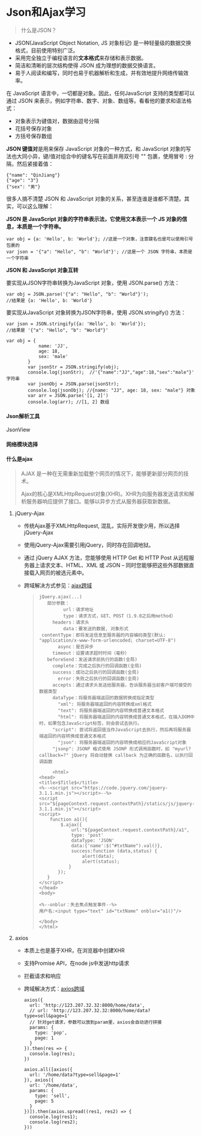 # Json和Ajax学习

> 什么是JSON？

- JSON(JavaScript Object Notation, JS 对象标记) 是一种轻量级的数据交换格式，目前使用特别广泛。
- 采用完全独立于编程语言的**文本格式**来存储和表示数据。
- 简洁和清晰的层次结构使得 JSON 成为理想的数据交换语言。
- 易于人阅读和编写，同时也易于机器解析和生成，并有效地提升网络传输效率。

在 JavaScript 语言中，一切都是对象。因此，任何JavaScript 支持的类型都可以通过 JSON 来表示，例如字符串、数字、对象、数组等。看看他的要求和语法格式：

- 对象表示为键值对，数据由逗号分隔
- 花括号保存对象
- 方括号保存数组

**JSON 键值对**是用来保存 JavaScript 对象的一种方式，和 JavaScript 对象的写法也大同小异，键/值对组合中的键名写在前面并用双引号 "" 包裹，使用冒号 : 分隔，然后紧接着值：

```
{"name": "QinJiang"}
{"age": "3"}
{"sex": "男"}
```

很多人搞不清楚 JSON 和 JavaScript 对象的关系，甚至连谁是谁都不清楚。其实，可以这么理解：

**JSON 是 JavaScript 对象的字符串表示法，它使用文本表示一个 JS 对象的信息，本质是一个字符串。**

```
var obj = {a: 'Hello', b: 'World'}; //这是一个对象，注意键名也是可以使用引号包裹的
var json = '{"a": "Hello", "b": "World"}'; //这是一个 JSON 字符串，本质是一个字符串
```



**JSON 和 JavaScript 对象互转**

要实现从JSON字符串转换为JavaScript 对象，使用 JSON.parse() 方法：

```
var obj = JSON.parse('{"a": "Hello", "b": "World"}');
//结果是 {a: 'Hello', b: 'World'}
```

要实现从JavaScript 对象转换为JSON字符串，使用 JSON.stringify() 方法：

```
var json = JSON.stringify({a: 'Hello', b: 'World'});
//结果是 '{"a": "Hello", "b": "World"}'
```

```
var obj = {
            name: 'JJ',
            age: 18,
            sex: 'male'
        }
        var jsonStr = JSON.stringify(obj);
        console.log(jsonStr);  //'{"name":"JJ","age":18,"sex":"male"}' 字符串
        var jsonObj = JSON.parse(jsonStr);
        console.log(jsonObj); //{name: "JJ", age: 18, sex: "male"} 对象
        var arr = JSON.parse('[1, 2]')
        console.log(arr); //[1, 2] 数组
```



#### Json解析工具

JsonView

#### 网络模块选择

#### 什么是ajax

> AJAX 是一种在无需重新加载整个网页的情况下，能够更新部分网页的技术。
>
> Ajax的核心是XMLHttpRequest对象(XHR)。XHR为向服务器发送请求和解析服务器响应提供了接口。能够以异步方式从服务器获取新数据。

1. jQuery-Ajax

   - 传统Ajax基于XMLHttpRequest, 混乱，实际开发很少用，所以选择jQuery-Ajax

   - 使用jQuery-Ajax需要引用jQuery，同时存在回调地狱。

   - 通过 jQuery AJAX 方法，您能够使用 HTTP Get 和 HTTP Post 从远程服务器上请求文本、HTML、XML 或 JSON – 同时您能够把这些外部数据直接载入网页的被选元素中。

   - 跨域解决方式参见：[ajax跨域](https://segmentfault.com/a/1190000012469713)
   
     > ```
     > jQuery.ajax(...)
     >    部分参数：
     >          url：请求地址
     >          type：请求方式，GET、POST（1.9.0之后用method）
     >      headers：请求头
     >          data：要发送的数据, 对象形式
     >  contentType：即将发送信息至服务器的内容编码类型(默认: "application/x-www-form-urlencoded; charset=UTF-8")
     >        async：是否异步
     >      timeout：设置请求超时时间（毫秒）
     >    beforeSend：发送请求前执行的函数(全局)
     >      complete：完成之后执行的回调函数(全局)
     >      success：成功之后执行的回调函数(全局)
     >        error：失败之后执行的回调函数(全局)
     >      accepts：通过请求头发送给服务器，告诉服务器当前客户端可接受的数据类型
     >      dataType：将服务器端返回的数据转换成指定类型
     >        "xml": 将服务器端返回的内容转换成xml格式
     >        "text": 将服务器端返回的内容转换成普通文本格式
     >        "html": 将服务器端返回的内容转换成普通文本格式，在插入DOM中时，如果包含JavaScript标签，则会尝试去执行。
     >      "script": 尝试将返回值当作JavaScript去执行，然后再将服务器端返回的内容转换成普通文本格式
     >        "json": 将服务器端返回的内容转换成相应的JavaScript对象
     >      "jsonp": JSONP 格式使用 JSONP 形式调用函数时，如 "myurl?callback=?" jQuery 将自动替换 callback 为正确的函数名，以执行回调函数
     >      
     >      <html>
     > <head>
     > <title>$Title$</title>
     > <%--<script src="https://code.jquery.com/jquery-3.1.1.min.js"></script>--%>
     > <script src="${pageContext.request.contextPath}/statics/js/jquery-3.1.1.min.js"></script>
     > <script>
     >     function a1(){
     >         $.ajax({
     >             url:"${pageContext.request.contextPath}/a1",
     >             type: 'post'
     >             dataType: 'JSON'
     >             data:{'name':$("#txtName").val()},
     >             success:function (data,status) {
     >                 alert(data);
     >                 alert(status);
     >            }
     >        });
     >    }
     > </script>
     > </head>
     > <body>
     > 
     > <%--onblur：失去焦点触发事件--%>
     > 用户名:<input type="text" id="txtName" onblur="a1()"/>
     > 
     > </body>
     > </html>
     > ```

2. axios 

   - 本质上也是基于XHR，在浏览器中创建XHR

   - 支持Promise API，在node js中发送http请求

   - 拦截请求和响应

   - 跨域解决方式：[axios跨域](https://blog.csdn.net/wh_xmy/article/details/87705840)

     ```
     axios({
       url: 'http://123.207.32.32:8000/home/data',
       // url: 'http://123.207.32.32:8000/home/data?type=sell&page=1'
       // 针对get请求，参数可以放到param里，axios会自动进行拼接
       params: {
         type: 'pop',
         page: 1
       }
     }).then(res => {
       console.log(res);
     })
     
     axios.all([axios({
       url: '/home/data?type=sell&page=1'
     }), axios({
       url: '/home/data',
       params: {
         type: 'sell',
         page: 5
       }
     })]).then(axios.spread((res1, res2) => {
       console.log(res1);
       console.log(res2);
     }))
     ```

     



